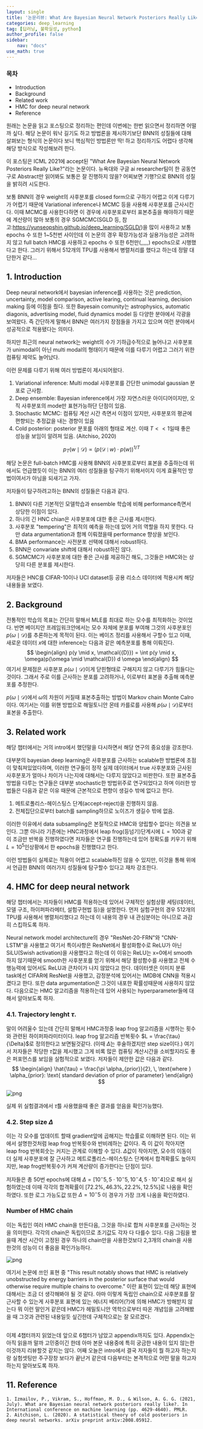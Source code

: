 ```yaml
---
layout: single
title: '논문리뷰: What Are Bayesian Neural Network Posteriors Really Like - 1?'
categories: deep_learning
tag: [딥러닝, 불확실성, python]
author_profile: false
sidebar:
    nav: "docs"
use_math: true
---
```




### 목차

- Introduction
- Background
- Related work
- HMC for deep neural network
- Reference

원래는 논문을 읽고 포스팅으로 정리하는 편인데 이번에는 한번 읽으면서 정리하면 어떨까 싶다. 해당 논문이 워낙 길기도 하고 방법론을 제시하기보단 BNN의 성질들에 대해 살펴보는 형식의 논문이다 보니 핵심적인 방법론만 딱! 하고 정리하기도 어렵다 생각해 해당 방식으로 작성해보려 한다.

이 포스팅은 ICML 2021에 accept된 "What Are Bayesian Neural Network Posteriors Really Like?"라는 논문이다. 뉴욕대와 구글 ai researcher팀이 한 공동연구로 Abstract만 읽어봐도 보통은 잘 진행하지 않을? 어찌보면 기행?으로 BNN의 성질을 밝히려 시도한다.

보통 BNN의 경우 weight의 사후분포를 closed form으로 구하기 어렵고 이게 다루기가 어렵기 때문에 Variational inference나 MCMC 등을 사용해 사후분포를 근사시킨다. 이때 MCMC를 사용한다하면 이 경우에 사후분포로부터 표본추출을 해야하기 때문에 계산량이 많아 보통의 경우 SGMCMC(SGLD 등, 참고:https://yunseopshin.github.io/deep_learning/SGLD/)을 많이 사용하고 보통 epochs 수 또한 1~5천번 사이인데 이 논문의 경우 확장가능성과 실용가능성은 고려하지 않고 full batch HMC를 사용하고 epochs 수 또한 6천만(,,,,,)  epochs으로 시행했다고 한다. 그러기 위해서 512개의 TPU를 사용해서 병렬처리를 했다고 하는데 정말 대단한거 같다...


## 1. Introduction

Deep neural network에서 bayesian inference를 사용하는 것은 prediction, uncertainty, model comparison, active learing, continual learning, decision making 등에 이점을 줬다. 또한 Bayesain comunity는 astrophysics, automatic diagonis, advertising model, fluid dynamics model 등 다양한 분야에서 각광을 보여왔다. 즉 간단하게 말해서 BNN은 여러가지 장점들을 가지고 있으며 여런 분야에서 성공적으로 적용됐다는 의미다.

하지만 최근의 neural network는 weight의 수가 기하급수적으로 늘어나고 사후분포가 unimodal이 아닌 multi modal의 형태이기 때문에 이를 다루기 어렵고 그러기 위한 컴퓨팅 제약도 늘어났다.

이런 문제를 다루기 위해 여러 방법론이 제시되어왔다.
1. Variational inference: Multi modal 사후분포를 간단한 unimodal gaussian 분포로 근사함.
2. Deep ensemble: Bayesian inference에서 가장 자연스러운 아이디어이지만, 오직 사후분포의 mode만 표현가능하단 단점이 있음.
3. Stochastic MCMC: 컴퓨팅 계산 시간 측면서 이점이 있지만, 사후분포의 평균에 편향되는 추정값을 내는 경향이 있음
4. Cold posterior: posterior 분포를 아래의 형태로 계산. 이때 $T <<1$일때 좋은 성능을 보임이 알려져 있음. (Aitchiso, 2020)

$$
p_T(w \mid \mathcal{D}) \propto(p(\mathcal{D} \mid w) \cdot p(w))^{1 / T}
$$

해당 논문은 full-batch HMC를 사용해 BNN의 사후분포로부터 표본을 추출하는데 위에서도 언급했듯이 이는 BNN의 여러 성질들을 탐구하기 위해서이지 이게 효율적인 방법이여서가 아님을 되새기고 가자.

저자들이 탐구하려고하는 BNN의 성질들은 다음과 같다.

1. BNN이 다른 기본적인 모델학습과 ensemble 학습에 비해 performance측면서 상당한 이점이 있다.
2. 하나의 긴 HNC chian은 사후분포에 대한 좋은 근사를 제시한다.
3. 사후분포 "tempering"은 최적의 예측을 하는데 있어 거의 역할을 하지 못한다. 다만 data argumentation과 함께 이뤄졌을때 performance 향상을 보인다.
4. BMA performance는 사전분포 선택에 대해서 robust하다.
5. BNN은 convariate shift에 대해서 robust하진 않다.
6. SGMCMC가 사후분포에 대한 좋은 근사를 제공하긴 해도, 그것들은 HMC와는 상당히 다른 분포를 제시한다.

저자들은 HNC를 CIFAR-10이나 UCI dataset등 공용 리소스 데이터에 적용시켜 해당 내용들을 보였다.

## 2. Background

전통적인 학습의 목표는 간단히 말해서 MLE를 최대로 하는 모수를 최적화하는 것이었다. 반면 베이지안 프레임워크안에서는 모수 자체에 분포를 부여해 그것의 사후분포인 $p(\omega \mid \mathcal{D})$를 추론하는게 목적이 된다. 이는 베이즈 정리를 사용해서 구할수 있고 이때, 새로운 데이터 $x$에 대한 inference는 다음과 같은 예측분포를 통해 이뤄진다.
$$
\begin{align}
p(y \mid x, \mathcal{{D}}) = \int p(y \mid x, \omega)p(\omega \mid \mathcal{D}) d \omega
\end{align}
$$
여기서 문제점은 사후분포 $p(\omega \mid \mathcal{D})$이게 닫힌형태로 구해지지 않고 다루기가 힘들다는 것이다. 그래서 주로 이를 근사하는 분포를 고려하거나, 이로부터 표본을 추출해 예측분포를 추정한다. 

$p(\omega \mid \mathcal{D})$에서 $\omega$의 차원이 커질때 표본추출하는 방법이 Markov chain Monte Calro이다. 여기서는 이를 위핸 방법으로 해밀토니안 몬테 카를로를 사용해 $p(\omega \mid \mathcal{D})$로부터 표본을 추출한다.

## 3. Related work

해당 챕터에서는 거의 intro에서 했던말을 다시하면서 해당 연구의 중요성을 강조한다.

대부분의 bayesian deep learning은 사후분포를 근사하는 scalable한 방법론에 초점이 맞춰져있었다하며, 이러한 연구들이 정작 실제 데이터에서 true 사후분포와 근사된 사후분포가 얼마나 차이가 나는지에 대해서는 다루지 않았다고 비판한다. 또한 표본추출 방법을 다루는 연구들은 대부분 stochastic한 방법위주로 연구되었다고 하며 이러한 방법들은 다음과 같은 이유 때문에 근본적으로 편향이 생길수 밖에 없다고 한다. 

1. 메트로폴리스-헤이스팅스 단계(accept-reject)을 진행하지 않음.
2. 전체집단으로부터 batch를 sampling하므로 노이즈가 생길수 밖에 없음.

이러한 이유에서 data subsampling은 본질적으로 HMC와 양립할수 없다는 의견을 보인다. 그뿐 아니라 기존에는 HNC과정에서 leap frog(등넘기)단계시에 $L=100$과 같이 조금만 반복을 진행하였다면 저자들은 연구를 진행하는데 있어 정확도를 키우기 위해 $L=10^5$인상황에서 한 epochs을 진행했다고 한다.

이런 방법들이 실제로는 적용이 어렵고 scalable하진 않을 수 있지만, 이것을 통해 위에서 언급한 BNN의 여러가지 성질들에 탐구할수 있다고 재차 강조한다.

## 4. HMC for deep neural network

해당 챕터에서는 저자들이 HMC를 적용하는데 있어서 구체적인 실험상황 세팅(데이터, 모델 구조, 하이퍼파라메터, 설험구현법 등)을 설명한다. 먼저 실험구현의 경우 512개의 TPU를 사용해서 병렬처리했다고 하는데 이 내용의 경우 내 관심분야는 아니므로 과감히 스킵하도록 하자.

Neural network model architecture의 경우 "ResNet-20-FRN"와 "CNN-LSTM"을 사용했고 여기서 특이사항은 ResNet에서 활성화함수로 ReLU가 아닌 SiLU(Swish activation)을 사용했다고 하는데 이 이유는 ReLU는 x=0에서 smooth하지 않기때문에 smooth한 사후분포를 얻기 위해서 해당 활성함수를 사용했고 전체 수행능력에 있어서도 ReLU과 큰차이가 나지 않았다고 한다. 데이터셋은 이미지 분류 task에선 CIFAR에 ResNet을 사용했고, 감정분석에 있어서는 IMDB에 CNN을 적용시켰다고 한다. 또한 data argumentation은 그것이 내포한 확률성때문에 사용하지 않았다. 다음으로는 HMC 알고리즘을 적용하는데 있어 사용되는 hyperparameter들에 대해서 알아보도록 하자.

### 4.1. Trajectory lenght $\tau$.

말이 어려울수 있는데 간단히 말해서 HMC과정중 leap frog 알고리즘을 시행하는 횟수와 관련된 하이퍼파라미터이다. leap frog 알고리즘 반복횟수 $L = \frac{\tau}{\Delta}$로 정의한다고 보면될것같다. (이때 $\Delta$는 후술하겠지만 step size이다.) 여기서 저자들은 적당한 $\hat{\tau}$값을 제시했고 그게 비록 많은 컴퓨팅 계산시간을 소비할지라도 좋은 퍼포먼스를 보임을 실험적으로 보였다. 저자들이 제안한 값은 다음과 같다.
$$
\begin{align}
\hat{\tau} = \frac{\pi \alpha_{prior}}{2}, \, \text{where } \alpha_{prior}: \text{ standard deviation of prior of parameter}
\end{align}
$$

![png](/images/What_bnn_files/bnn1.png)

실제 위 실험결과에서 $\hat{\tau}$를 사용했을때 좋은 결과를 얻음을 확인가능했다.

### 4.2. Step size $\Delta$

이는 각 모수를 업데이트 할때 gradient앞에 곱해지는 학습률로 이해하면 된다. 이는 위에서 설명한것처럼 leap frog 반복횟수와 반비례하는 값이다. 즉 이 값이 작아지면 leap frog 반복회숫는 커지는 관계로 이해할 수 있다. $\Delta$값이 작아지면, 모수의 이동이 더 실제 사후분포에 잘 근사하고 메트로폴리스-헤이스팅스 단계에서 합격확률도 높아지지만, leap frog반복횟수가 커져 계산량이 증가한다는 단점이 있다.

저자들은 총 50번 epochs에 대해  $\Delta = [10^-5, 5 \cdot10^-5, 10^-4, 5 \cdot 10^-4]$으로 해서 실험하였는데 이때 각각의 합격확률이 $[72.2 \%,46.3 \%, 22.2 \%, 12.5 \% ]$로 나옴을 확인하였다. 또한 로그 가능도값 또한  $\Delta = 10^-5$ 이 경우가 가장 크게 나옴을 확인하였다.

### Number of HMC chain

이는 독립인 여러 HMC chain을 만든다음, 그것을 하나로 합쳐 사후분포를 근사하는 것을 의미한다. 각각의 chain은 독립이므로 초기값도 각자 다 다를수 있다. 다음 그림을 봤을때 계산 시간이 고정된 경우 하나의 chain만을 사용한것보다 2,3개의 chain을 사용한것의 성능이 더 좋음을 확인가능하다.

![png](/images/What_bnn_files/bnn2.png)

여기서 논문에 쓰인 표현 중 "This result notably shows that HMC is relatively unobstructed by energy barriers in the posterior surface that would otherwise require multiple chains to overcome." 이란 표현이 있는데 해당 표현에 대해서는 조금 더 생각해봐야 될 것 같다. 아마 이렇게 독립인 chain으로 사후분포를 잘 근사할 수 있는게 사후분포 표면에 있는 에너지 베리어(?)에 의해 HMC가 방해받지 않는다 뭐 이런 말인거 같은데 HMC가 헤밀토니안 역학으로부터 따온 개념임을 고려해봤을 때 그것과 관련된 내용일듯 싶긴한데 구체적으로는 잘 모르겠다.


##

이제 4챕터까지 읽었는데 앞으로 6챕터가 남았고 appendix까지도 있다. Appendix는 아직 읽을까 말까 고민중이긴 한데 아마 본문 내용중에 특히 궁금한 내용이 있지 않는한 이것까지 리뷰할것 같지는 않다. 어째 오늘은 intro에서 결국 저자들이 뭘 하고자 하는지랑 실험셋팅만 주구장창 보다가 끝난거 같은데 다음부터는 본격적으로 어떤 말을 하고자하는지 알아보도록 하자.


## 11. Reference

    1. Izmailov, P., Vikram, S., Hoffman, M. D., & Wilson, A. G. G. (2021, July). What are Bayesian neural network posteriors really like?. In International conference on machine learning (pp. 4629-4640). PMLR.
    2. Aitchison, L. (2020). A statistical theory of cold posteriors in deep neural networks. arXiv preprint arXiv:2008.05912.